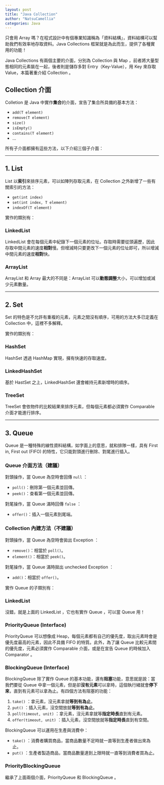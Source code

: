 ```yaml
---
layout: post
title: "Java Collection"
author: "NatsuCamellia"
categories: Java
---
```


只會用 Array 嗎？在程式設計中有個專業知識稱為「資料結構」，資料結構可以幫助我們有效率地存取資料。Java Collections 框架就是為此而生，提供了各種實用的功能！

Java Collections 有兩個主要的介面，分別為 Collection 與 Map ，前者將大量型態相同的元素裝在一起，後者則是儲存多對 Entry（Key-Value），用 Key 來存取 Value，本篇著重介紹 Collection 。

## Collection 介面

Colletion 是 Java 中實作**集合**的介面，宣告了集合所具備的基本方法：

- `add(T element)`
- `remove(T element)`
- `size()`
- `isEmpty()`
- `contains(T element)`
- ...

所有子介面都擁有這些方法，以下介紹三個子介面：

---

## **1. List**

List 以**索引**來排序元素，可以如陣列存取元素，在 Collection 之外新增了一些有關索引的方法：

- `get(int index)`
- `set(int index, T element)`
- `indexOf(T element)`

實作的類別有：

### LinkedList

LinkedList 會在每個元素中紀錄下一個元素的位址。存取時需要從頭遍歷，因此存取中間元素的速度**相對**慢。但增減時只要更改下一個元素的位址即可，所以增減中間元素的速度**相對**快。

### ArrayList

ArrayList 和 Array 最大的不同是：ArrayList 可以**動態調整**大小，可以增加或減少元素數量。

---

## **2. Set**

Set 的特色是不允許有重複的元素，元素之間沒有順序，可用的方法大多已定義在 Collection 中，這裡不多解釋。

實作的類別有：

### HashSet

HashSet 透過 HashMap 實現，擁有快速的存取速度。

### LinkedHashSet

基於 HastSet 之上，LinkedHashSet 還會維持元素新增時的順序。

### TreeSet

TreeSet 會依物件的比較結果來排序元素，但每個元素都必須實作 Comparable 介面才能進行排序。

---

## **3. Queue**

Queue 是一種特殊的線性資料結構，如字面上的意思，就和排隊一樣，具有 First in, First out (FIFO) 的特性，它只能對頭進行刪除、對尾進行插入。

### Queue 介面方法（建議）

對頭操作，當 Queue 為空時會回傳 `null` ：

- `poll()`：刪除第一個元素並回傳。
- `peek()`：查看第一個元素並回傳。

對尾操作，當 Queue 滿時回傳 `false` ：

- `offer()`：插入一個元素到尾端。

### Collection 內建方法（不建議）

對頭操作，當 Queue 為空時會拋出 Exception ：

- `remove()`：相當於 `poll()`。
- `element()`：相當於 `peek()`。

對尾操作，當 Queue 滿時拋出 unchecked Exception ：

- `add()`：相當於 `offer()`。

實作 Queue 的子類別有：

### LinkedList

沒錯，就是上面的 LinkedList ，它也有實作 Queue ，可以當 Queue 用！

### PriorityQueue (Interface)

PriorityQueue 可以想像成 Heap，每個元素都有自己的優先度，取出元素時會是優先度最高的元素，因此不具備 FIFO 的特質。此外，為了讓 Queue 比較元素間的優先度，元素必須實作 Comparable 介面，或是在宣告 Queue 的時候加入 Comparator 。

### BlockingQueue (Interface)

BlockingQueue 除了實作 Queue 的基本功能，還有**阻塞**功能，意思就是說：當我們要從 Queue 中拿一個元素，但是卻**沒有元素**可以拿時，這個執行緒就會**停下來**，直到有元素可以拿為止。有四個方法有阻塞的功能：

1. `take()` ：拿元素，沒元素拿就**等到有為止**。
2. `put()` ：插入元素，沒空間放就**等到有為止**。
3. `poll(timeout, unit)` ：拿元素，沒元素拿就等**指定時長**直到有元素。
4. `offer(timeout, unit)` ：插入元素，沒空間放就等**指定時長**直到有空間。

BlockingQueue 可以運用在生產與消費中：

- `take()` ：消費者購買商品，當商品數量不足時就一直等到生產者做出來為止。
- `put()` ：生產者製造商品，當商品數量達到上限時就一直等到消費者買為止。

### PriorityBlockingQueue

繼承了上面兩個介面，PriorityQueue 和 BlockingQueue 。